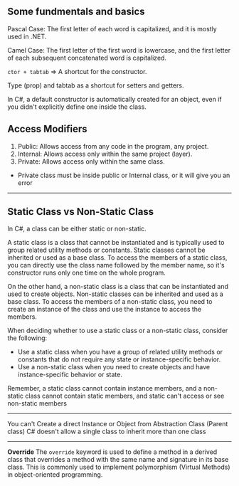 ## Some fundmentals and basics

Pascal Case: The first letter of each word is capitalized, and it is mostly used in .NET.

Camel Case: The first letter of the first word is lowercase, and the first letter of each subsequent concatenated word is capitalized.

`ctor + tabtab` => A shortcut for the constructor.

Type (prop) and tabtab as a shortcut for setters and getters.

In C#, a default constructor is automatically created for an object, even if you didn't explicitly define one inside the class.

## Access Modifiers

1. Public: Allows access from any code in the program, any project.
2. Internal: Allows access only within the same project (layer).
3. Private: Allows access only within the same class.

- Private class must be inside public or Internal class, or it will give you an error

---

## Static Class vs Non-Static Class

In C#, a class can be either static or non-static.

A static class is a class that cannot be instantiated and is typically used to group related utility methods or constants. Static classes cannot be inherited or used as a base class. To access the members of a static class, you can directly use the class name followed by the member name, so it's constructor runs only one time on the whole program.

On the other hand, a non-static class is a class that can be instantiated and used to create objects. Non-static classes can be inherited and used as a base class. To access the members of a non-static class, you need to create an instance of the class and use the instance to access the members.

When deciding whether to use a static class or a non-static class, consider the following:

- Use a static class when you have a group of related utility methods or constants that do not require any state or instance-specific behavior.
- Use a non-static class when you need to create objects and have instance-specific behavior or state.

Remember, a static class cannot contain instance members, and a non-static class cannot contain static members, and static can't access or see non-static members

---

You can't Create a direct Instance or Object from Abstraction Class (Parent class)
C# doesn't allow a single class to inherit more than one class

---

**Override**
The `override` keyword is used to define a method in a derived class that overrides a method with the same name and signature in its base class. This is commonly used to implement polymorphism (Virtual Methods) in object-oriented programming.